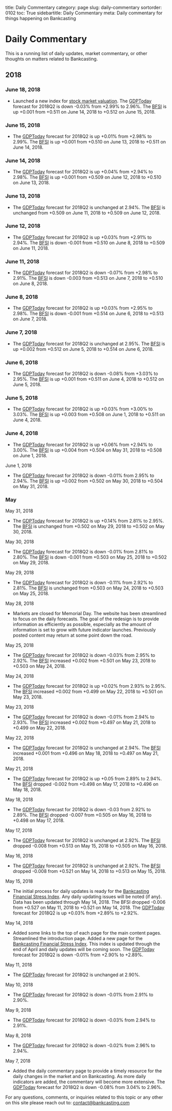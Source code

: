 ﻿title: Daily Commentary
category: page
slug: daily-commentary
sortorder: 0102
toc: True
sidebartitle: Daily Commentary
meta: Daily commentary for things happening on Bankcasting


# Daily Commentary
This is a running list of daily updates, market commentary, or other thoughts on matters related to Bankcasting. 

## 2018

### June 18, 2018

* Launched a new index for <a href="market-valuation.html">stock market valuation</a>. The <a href="/gdptoday.html">GDPToday</a> forecast for 2018Q2 is down -0.03% from +2.99% to 2.96%. The <a href="/bfsi.html">BFSI</a> is up +0.001 from +0.511 on June 14, 2018 to +0.512 on June 15, 2018.

### June 15, 2018

* The <a href="/gdptoday.html">GDPToday</a> forecast for 2018Q2 is up +0.01% from +2.98% to 2.99%. The <a href="/bfsi.html">BFSI</a> is up +0.001 from +0.510 on June 13, 2018 to +0.511 on June 14, 2018.

### June 14, 2018

* The <a href="/gdptoday.html">GDPToday</a> forecast for 2018Q2 is up +0.04% from +2.94% to 2.98%. The <a href="/bfsi.html">BFSI</a> is up +0.001 from +0.509 on June 12, 2018 to +0.510 on June 13, 2018.

### June 13, 2018

* The <a href="/gdptoday.html">GDPToday</a> forecast for 2018Q2 is unchanged at 2.94%. The <a href="/bfsi.html">BFSI</a> is unchanged from +0.509 on June 11, 2018 to +0.509 on June 12, 2018.

### June 12, 2018

* The <a href="/gdptoday.html">GDPToday</a> forecast for 2018Q2 is up +0.03% from +2.91% to 2.94%. The <a href="/bfsi.html">BFSI</a> is down -0.001 from +0.510 on June 8, 2018 to +0.509 on June 11, 2018.

### June 11, 2018

* The <a href="/gdptoday.html">GDPToday</a> forecast for 2018Q2 is down -0.07% from +2.98% to 2.91%. The <a href="/bfsi.html">BFSI</a> is down -0.003 from +0.513 on June 7, 2018 to +0.510 on June 8, 2018.

### June 8, 2018

* The <a href="/gdptoday.html">GDPToday</a> forecast for 2018Q2 is up +0.03% from +2.95% to 2.98%. The <a href="/bfsi.html">BFSI</a> is down -0.001 from +0.514 on June 6, 2018 to +0.513 on June 7, 2018.

### June 7, 2018

* The <a href="/gdptoday.html">GDPToday</a> forecast for 2018Q2 is unchanged at 2.95%. The <a href="/bfsi.html">BFSI</a> is up +0.002 from +0.512 on June 5, 2018 to +0.514 on June 6, 2018.

### June 6, 2018

* The <a href="/gdptoday.html">GDPToday</a> forecast for 2018Q2 is down -0.08% from +3.03% to 2.95%. The <a href="/bfsi.html">BFSI</a> is up +0.001 from +0.511 on June 4, 2018 to +0.512 on June 5, 2018.

### June 5, 2018

* The <a href="/gdptoday.html">GDPToday</a> forecast for 2018Q2 is up +0.03% from +3.00% to 3.03%. The <a href="/bfsi.html">BFSI</a> is up +0.003 from +0.508 on June 1, 2018 to +0.511 on June 4, 2018.

### June 4, 2018

* The <a href="/gdptoday.html">GDPToday</a> forecast for 2018Q2 is up +0.06% from +2.94% to 3.00%. The <a href="/bfsi.html">BFSI</a> is up +0.004 from +0.504 on May 31, 2018 to +0.508 on June 1, 2018.

June 1, 2018

* The <a href="/gdptoday.html">GDPToday</a> forecast for 2018Q2 is down -0.01% from 2.95% to 2.94%. The <a href="/bfsi.html">BFSI</a> is up +0.002 from +0.502 on May 30, 2018 to +0.504 on May 31, 2018.

### May

May 31, 2018

* The <a href="/gdptoday.html">GDPToday</a> forecast for 2018Q2 is up +0.14% from 2.81% to 2.95%. The <a href="/bfsi.html">BFSI</a> is unchanged from +0.502 on May 29, 2018 to +0.502 on May 30, 2018.

May 30, 2018

* The <a href="/gdptoday.html">GDPToday</a> forecast for 2018Q2 is down -0.01% from 2.81% to 2.80%. The <a href="/bfsi.html">BFSI</a> is down -0.001 from +0.503 on May 25, 2018 to +0.502 on May 29, 2018.

May 29, 2018

* The <a href="/gdptoday.html">GDPToday</a> forecast for 2018Q2 is down -0.11% from 2.92% to 2.81%. The <a href="/bfsi.html">BFSI</a> is unchanged from +0.503 on May 24, 2018 to +0.503 on May 25, 2018.

May 28, 2018

* Markets are closed for Memorial Day. The website has been streamlined to focus on the daily forecasts. The goal of the redesign is to provide information as efficiently as possible, especially as the amount of information is set to grow with future indicator launches. Previously posted content may return at some point down the road.

May 25, 2018

* The <a href="/gdptoday.html">GDPToday</a> forecast for 2018Q2 is down -0.03% from 2.95% to 2.92%. The <a href="/bfsi.html">BFSI</a> increased +0.002 from +0.501 on May 23, 2018 to +0.503 on May 24, 2018.

May 24, 2018

* The <a href="/gdptoday.html">GDPToday</a> forecast for 2018Q2 is up +0.02% from 2.93% to 2.95%. The <a href="/bfsi.html">BFSI</a> increased +0.002 from +0.499 on May 22, 2018 to +0.501 on May 23, 2018.

May 23, 2018

* The <a href="/gdptoday.html">GDPToday</a> forecast for 2018Q2 is down -0.01% from 2.94% to 2.93%. The <a href="/bfsi.html">BFSI</a> increased +0.002 from +0.497 on May 21, 2018 to +0.499 on May 22, 2018.

May 22, 2018

* The <a href="/gdptoday.html">GDPToday</a> forecast for 2018Q2 is unchanged at 2.94%. The <a href="/bfsi.html">BFSI</a> increased +0.001 from +0.496 on May 18, 2018 to +0.497 on May 21, 2018.

May 21, 2018

* The <a href="/gdptoday.html">GDPToday</a> forecast for 2018Q2 is up +0.05 from 2.89% to 2.94%. The <a href="/bfsi.html">BFSI</a> dropped -0.002 from +0.498 on May 17, 2018 to +0.496 on May 18, 2018.

May 18, 2018

* The <a href="/gdptoday.html">GDPToday</a> forecast for 2018Q2 is down -0.03 from 2.92% to 2.89%. The <a href="/bfsi.html">BFSI</a> dropped -0.007 from +0.505 on May 16, 2018 to +0.498 on May 17, 2018.

May 17, 2018

* The <a href="/gdptoday.html">GDPToday</a> forecast for 2018Q2 is unchanged at 2.92%. The <a href="/bfsi.html">BFSI</a> dropped -0.008 from +0.513 on May 15, 2018 to +0.505 on May 16, 2018.

May 16, 2018

* The <a href="/gdptoday.html">GDPToday</a> forecast for 2018Q2 is unchanged at 2.92%. The <a href="/bfsi.html">BFSI</a> dropped -0.008 from +0.521 on May 14, 2018 to +0.513 on May 15, 2018.

May 15, 2018

*  The initial process for daily updates is ready for the <a href="/bfsi.html">Bankcasting Financial Stress Index</a>. Any daily updating issues will be noted (if any). Data has been updated through May 14, 2018. The BFSI dropped -0.006 from +0.527 on May 11, 2018 to +0.521 on May 14, 2018. The <a href="/gdptoday.html">GDPToday</a> forecast for 2018Q2 is up +0.03% from +2.89% to +2.92%.

May 14, 2018

* Added some links to the top of each page for the main content pages. Streamlined the introduction page. Added a new page for the <a href="/bfsi.html">Bankcasting Financial Stress Index</a>. This index is updated through the end of April and daily updates will be coming soon. The <a href="/gdptoday.html">GDPToday</a> forecast for 2018Q2 is down -0.01% from +2.90% to +2.89%.

May 11, 2018

* The <a href="/gdptoday.html">GDPToday</a> forecast for 2018Q2 is unchanged at 2.90%.

May 10, 2018

* The <a href="/gdptoday.html">GDPToday</a> forecast for 2018Q2 is down -0.01% from 2.91% to 2.90%.

May 9, 2018

* The <a href="/gdptoday.html">GDPToday</a> forecast for 2018Q2 is down -0.03% from 2.94% to 2.91%.

May 8, 2018

* The <a href="/gdptoday.html">GDPToday</a> forecast for 2018Q2 is down -0.02% from 2.96% to 2.94%.

May 7, 2018

* Added the daily commentary page to provide a timely resource for the daily changes in the market and on Bankcasting. As more daily indicators are added, the commentary will become more extensive. The <a href="/gdptoday.html">GDPToday</a> forecast for 2018Q2 is down -0.08% from 3.04% to 2.96%.


For any questions, comments, or inquiries related to this topic or any other on this site please reach out to: contact@bankcasting.com